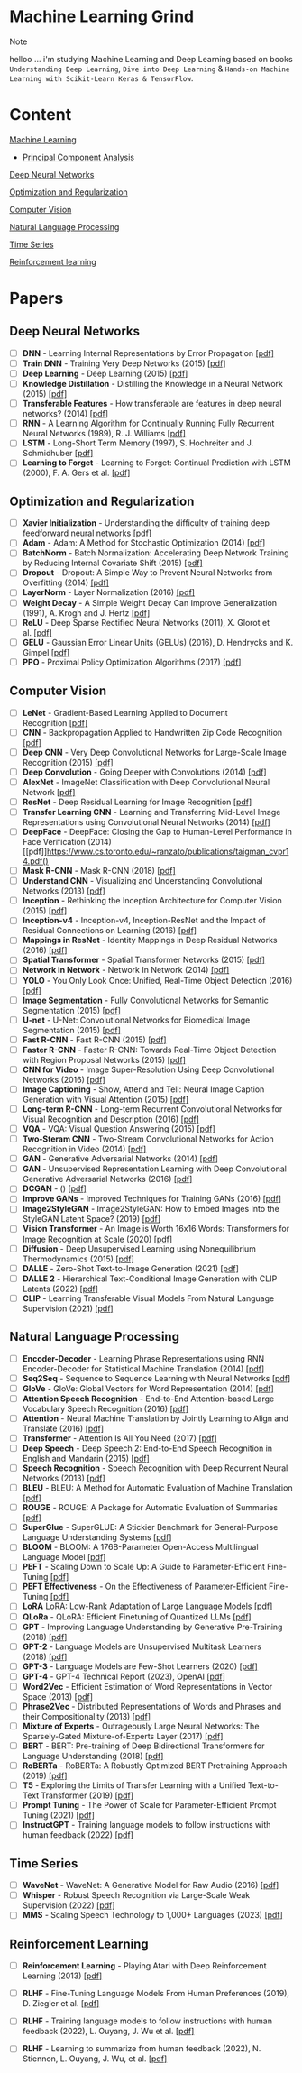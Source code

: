 
# Machine Learning Grind

> [!Note]
> helloo ...
> i'm studying Machine Learning and Deep Learning based on books `Understanding Deep Learning`, `Dive into Deep Learning` & `Hands-on Machine Learning with Scikit-Learn Keras & TensorFlow`.

# Content

[Machine Learning]()

- [Principal Component Analysis](01-machine-learning/06-dimensionality-reduction/01-pca)

[Deep Neural Networks](#deep-neural-networks)

[Optimization and Regularization](#optimization-and-regularization)

[Computer Vision](#computer-vision)

[Natural Language Processing](#natural-language-processing)

[Time Series](#time-series)

[Reinforcement learning](#reinforcement-learning)






<!-- ## Totalcount : (0/60) -->
<!-- ✅ -->
<!-- 
| Task           | Status     |
| -------------- | ---------- |
|                |            | -->

<!-- ## 01-machine-learning -->
<!-- ✅ -->
<!---->
<!-- | Task                        | Status     | -->
<!-- | --------------------------- | ---------- | -->
<!-- | 01-stats                    |            | -->
<!-- | 02-linear-regression        |            | -->
<!-- | 03-svm                      |            | -->
<!-- | 04-decision-tree            |            | -->
<!-- | 05-ensemble-learning        |            | -->
<!-- | 06-dimensionality-reduction |            | -->
<!-- | 07-unsupervised-learning    |            | -->
<!---->
<!-- ## 02-deep-neural-networks -->
<!-- ✅ -->
<!---->
<!-- | Task              | Status     | -->
<!-- | ----------------- | ---------- | -->
<!-- | 01-le-net         |            | -->
<!-- | 02-alex-net       |            | -->
<!-- | 03-google-le-net  |            | -->
<!-- | 04-vgg-net        |            | -->
<!-- | 05-res-net        |            | -->
<!-- | 06-xception       |            | -->
<!-- | 07-se-net         |            | -->
<!-- | 08-unet           |            | -->
<!---->
<!-- ## 03-optimization-and-regularization -->
<!-- ✅ -->
<!---->
<!-- | Task                       | Status     | -->
<!-- | -------------------------- | ---------- | -->
<!-- | 00-backpropagation         |            | -->
<!-- | 01-initializations         |            | -->
<!-- | 02-activations             |            | -->
<!-- | 03-losses                  |            | -->
<!-- | 04-optimizers              |            | -->
<!-- | 05-learning-rate-schedule  |            | -->
<!-- | 06-early-stopping          |            | -->
<!-- | 07-batch-norm              |            | -->
<!-- | 08-layer-norm              |            | -->
<!-- | 09-gradient-clipping       |            | -->
<!-- | 10-weights-decay           |            | -->
<!-- | 11-dropout                 |            | -->
<!---->
<!-- ## 04-cnn -->
<!-- ✅ -->
<!-- | Task                    | Status     | -->
<!-- | ----------------------- | ---------- | -->
<!-- | 01-convolutions-filters |            | -->
<!-- | 02-padding-and-stride   |            | -->
<!-- | 03-channels             |            | -->
<!-- | 04-pooling              |            | -->
<!---->
<!-- ## 05-rnn -->
<!-- ✅ -->
<!-- | Task                            | Status     | -->
<!-- | ------------------------------- | ---------- | -->
<!-- | 01-rnn                          |            | -->
<!-- | 02-backpropagation-through-time |            | -->
<!-- | 03-lstm                         |            | -->
<!-- | 04-gru                          |            | -->
<!-- | 05-deep-rnn                     |            | -->
<!-- | 06-bidirectional-rnn            |            | -->
<!-- | 07-machine-learning-translation |            | -->
<!-- | 08-encoder-decoder-architecture |            | -->
<!-- | 09-seq2seq                      |            | -->
<!-- | 10-beam-search                  |            | -->
<!---->
<!-- ## 06-transformers -->
<!-- ✅ -->
<!-- | Task                        | Status     | -->
<!-- | --------------------------- | ---------- | -->
<!-- | 01-attention                |            | -->
<!-- | 02-multihead-attention      |            | -->
<!-- | 03-positional-encoding      |            | -->
<!-- | 04-transformer-architecture |            | -->
<!-- | 05-transformer-for-vision   |            | -->
<!---->
<!---->
<!-- ## 07-gans -->
<!-- ✅ -->
<!---->
<!-- ## 08-reinforcement-learning -->
<!-- ✅ -->
<!---->
<!-- ## 09-hyperparameter-optimization -->
<!-- ✅ -->
<!---->
<!-- ## 10-recommender-systems -->
<!-- ✅ -->
<!---->
# Papers

<!-- Machine learning -->

## Deep Neural Networks

- [ ] **DNN** - Learning Internal Representations by Error Propagation [[pdf]](https://stanford.edu/~jlmcc/papers/PDP/Volume%201/Chap8_PDP86.pdf)
- [ ] **Train DNN** - Training Very Deep Networks (2015) [[pdf]](https://proceedings.neurips.cc/paper_files/paper/2015/file/215a71a12769b056c3c32e7299f1c5ed-Paper.pdf)
- [ ] **Deep Learning** - Deep Learning (2015) [[pdf]](https://www.cs.toronto.edu/~hinton/absps/NatureDeepReview.pdf)
- [ ] **Knowledge Distillation** - Distilling the Knowledge in a Neural Network (2015) [[pdf]](https://arxiv.org/pdf/1503.02531)
- [ ] **Transferable Features** - How transferable are features in deep neural networks? (2014) [[pdf]](https://proceedings.neurips.cc/paper_files/paper/2014/file/375c71349b295fbe2dcdca9206f20a06-Paper.pdf)
- [ ] **RNN** - A Learning Algorithm for Continually Running Fully Recurrent Neural Networks (1989), R. J. Williams [[pdf]](https://gwern.net/doc/ai/nn/rnn/1989-williams-2.pdf)
- [ ] **LSTM** - Long-Short Term Memory (1997), S. Hochreiter and J. Schmidhuber [[pdf]](https://www.bioinf.jku.at/publications/older/2604.pdf)
- [ ] **Learning to Forget** - Learning to Forget: Continual Prediction with LSTM (2000), F. A. Gers et al. [[pdf]](https://citeseerx.ist.psu.edu/document?repid=rep1&type=pdf&doi=e10f98b86797ebf6c8caea6f54cacbc5a50e8b34)

## Optimization and Regularization

- [ ] **Xavier Initialization** - Understanding the difficulty of training deep feedforward neural networks [[pdf]](https://proceedings.mlr.press/v9/glorot10a/glorot10a.pdf)
- [ ] **Adam** - Adam: A Method for Stochastic Optimization (2014) [[pdf]](https://arxiv.org/pdf/1412.6980)
- [ ] **BatchNorm** - Batch Normalization: Accelerating Deep Network Training by Reducing Internal Covariate Shift (2015) [[pdf]](https://arxiv.org/pdf/1502.03167)
- [ ] **Dropout** - Dropout: A Simple Way to Prevent Neural Networks from Overfitting (2014) [[pdf]](https://www.cs.toronto.edu/~rsalakhu/papers/srivastava14a.pdf)
- [ ] **LayerNorm** - Layer Normalization (2016) [[pdf]](https://arxiv.org/pdf/1607.06450v1)
- [ ] **Weight Decay** - A Simple Weight Decay Can Improve Generalization (1991), A. Krogh and J. Hertz [[pdf]](https://proceedings.neurips.cc/paper/1991/file/8eefcfdf5990e441f0fb6f3fad709e21-Paper.pdf)
- [ ] **ReLU** - Deep Sparse Rectified Neural Networks (2011), X. Glorot et al. [[pdf]](https://www.researchgate.net/publication/215616967_Deep_Sparse_Rectifier_Neural_Networks)
- [ ] **GELU** - Gaussian Error Linear Units (GELUs) (2016), D. Hendrycks and K. Gimpel [[pdf]](https://arxiv.org/pdf/1606.08415)
- [ ] **PPO** - Proximal Policy Optimization Algorithms (2017) [[pdf]](https://arxiv.org/pdf/1707.06347)

## Computer Vision

- [ ] **LeNet** - Gradient-Based Learning Applied to Document Recognition [[pdf]](http://vision.stanford.edu/cs598_spring07/papers/Lecun98.pdf)
- [ ] **CNN** - Backpropagation Applied to Handwritten Zip Code Recognition [[pdf]](http://yann.lecun.com/exdb/publis/pdf/lecun-89e.pdf)
- [ ] **Deep CNN** - Very Deep Convolutional Networks for Large-Scale Image Recognition (2015) [[pdf]](https://arxiv.org/pdf/1409.1556)
- [ ] **Deep Convolution** - Going Deeper with Convolutions (2014) [[pdf]](https://arxiv.org/pdf/1409.4842)
- [ ] **AlexNet** - ImageNet Classification with Deep Convolutional Neural Network [[pdf]](https://proceedings.neurips.cc/paper_files/paper/2012/file/c399862d3b9d6b76c8436e924a68c45b-Paper.pdf)
- [ ] **ResNet** - Deep Residual Learning for Image Recognition [[pdf]](https://arxiv.org/pdf/1512.03385)
- [ ] **Transfer Learning CNN** - Learning and Transferring Mid-Level Image Representations using Convolutional Neural Networks (2014) [[pdf]](https://www.cv-foundation.org/openaccess/content_cvpr_2014/papers/Oquab_Learning_and_Transferring_2014_CVPR_paper.pdf)
- [ ] **DeepFace** - DeepFace: Closing the Gap to Human-Level Performance in Face Verification (2014) [[pdf]]https://www.cs.toronto.edu/~ranzato/publications/taigman_cvpr14.pdf()
- [ ] **Mask R-CNN** - Mask R-CNN (2018) [[pdf]](https://arxiv.org/pdf/1703.06870)
- [ ] **Understand CNN** - Visualizing and Understanding Convolutional Networks (2013) [[pdf]](https://arxiv.org/pdf/1311.2901)
- [ ] **Inception** - Rethinking the Inception Architecture for Computer Vision (2015) [[pdf]](https://arxiv.org/pdf/1512.00567)
- [ ] **Inception-v4** - Inception-v4, Inception-ResNet and the Impact of Residual Connections on Learning (2016) [[pdf]](https://arxiv.org/pdf/1602.07261)
- [ ] **Mappings in ResNet** - Identity Mappings in Deep Residual Networks (2016) [[pdf]](https://arxiv.org/pdf/1603.05027v2)
- [ ] **Spatial Transformer** - Spatial Transformer Networks (2015) [[pdf]](https://arxiv.org/abs/1506.02025)
- [ ] **Network in Network** - Network In Network (2014) [[pdf]](https://arxiv.org/pdf/1312.4400)
- [ ] **YOLO** - You Only Look Once: Unified, Real-Time Object Detection (2016) [[pdf]](https://arxiv.org/pdf/1506.02640)
- [ ] **Image Segmentation** - Fully Convolutional Networks for Semantic Segmentation (2015) [[pdf]](https://arxiv.org/pdf/1411.4038)
- [ ] **U-net** - U-Net: Convolutional Networks for Biomedical Image Segmentation (2015) [[pdf]](https://arxiv.org/abs/1505.04597)
- [ ] **Fast R-CNN** - Fast R-CNN (2015) [[pdf]](https://arxiv.org/pdf/1504.08083)
- [ ] **Faster R-CNN** - Faster R-CNN: Towards Real-Time Object Detection with Region Proposal Networks (2015) [[pdf]](https://arxiv.org/pdf/1506.01497)
- [ ] **CNN for Video** - Image Super-Resolution Using Deep Convolutional Networks (2016) [[pdf]](https://arxiv.org/pdf/1501.00092)
- [ ] **Image Captioning** - Show, Attend and Tell: Neural Image Caption Generation with Visual Attention (2015) [[pdf]](https://arxiv.org/pdf/1502.03044)
- [ ] **Long-term R-CNN** - Long-term Recurrent Convolutional Networks for Visual Recognition and Description (2016) [[pdf]](https://arxiv.org/pdf/1411.4389)
- [ ] **VQA** - VQA: Visual Question Answering (2015) [[pdf]](https://arxiv.org/pdf/1505.00468)
- [ ] **Two-Steram CNN** - Two-Stream Convolutional Networks for Action Recognition in Video (2014) [[pdf]](https://arxiv.org/pdf/1406.2199)
- [ ] **GAN** - Generative Adversarial Networks (2014) [[pdf]](https://arxiv.org/pdf/1406.2661)
- [ ] **GAN** - Unsupervised Representation Learning with Deep Convolutional Generative Adversarial Networks (2016) [[pdf]](https://arxiv.org/pdf/1511.06434)
- [ ] **DCGAN** - () [[pdf]]()
- [ ] **Improve GANs** - Improved Techniques for Training GANs (2016) [[pdf]](https://proceedings.neurips.cc/paper_files/paper/2016/file/8a3363abe792db2d8761d6403605aeb7-Paper.pdf)
- [ ] **Image2StyleGAN** - Image2StyleGAN: How to Embed Images Into the StyleGAN Latent Space? (2019) [[pdf]](https://arxiv.org/pdf/1904.03189)
- [ ] **Vision Transformer** - An Image is Worth 16x16 Words: Transformers for Image Recognition at Scale (2020) [[pdf]](https://arxiv.org/pdf/2010.11929)
- [ ] **Diffusion** - Deep Unsupervised Learning using Nonequilibrium Thermodynamics (2015) [[pdf]](https://arxiv.org/pdf/1503.03585)
- [ ] **DALLE** - Zero-Shot Text-to-Image Generation (2021) [[pdf]](https://arxiv.org/pdf/2102.12092)
- [ ] **DALLE 2** - Hierarchical Text-Conditional Image Generation with CLIP Latents (2022) [[pdf]](https://arxiv.org/pdf/2204.06125)
- [ ] **CLIP** - Learning Transferable Visual Models From Natural Language Supervision (2021) [[pdf]](https://arxiv.org/pdf/2103.00020)

## Natural Language Processing

- [ ] **Encoder-Decoder** - Learning Phrase Representations using RNN Encoder-Decoder for Statistical Machine Translation (2014) [[pdf]](https://arxiv.org/pdf/1406.1078)
- [ ] **Seq2Seq** - Sequence to Sequence Learning with Neural Networks [[pdf]](https://arxiv.org/pdf/1409.3215)
- [ ] **GloVe** - GloVe: Global Vectors for Word Representation (2014) [[pdf]](https://nlp.stanford.edu/pubs/glove.pdf)
- [ ] **Attention Speech Recognition** - End-to-End Attention-based Large Vocabulary Speech Recognition (2016) [[pdf]](https://arxiv.org/pdf/1508.04395)
- [ ] **Attention** - Neural Machine Translation by Jointly Learning to Align and Translate (2016) [[pdf]](https://arxiv.org/pdf/1409.0473)
- [ ] **Transformer** - Attention Is All You Need (2017) [[pdf]](https://arxiv.org/pdf/1706.03762)
- [ ] **Deep Speech** - Deep Speech 2: End-to-End Speech Recognition in English and Mandarin (2015) [[pdf]](https://arxiv.org/pdf/1512.02595)
- [ ] **Speech Recognition** - Speech Recognition with Deep Recurrent Neural Networks (2013) [[pdf]](https://arxiv.org/pdf/1303.5778)
- [ ] **BLEU** - BLEU: A Method for Automatic Evaluation of Machine Translation [[pdf]](https://aclanthology.org/P02-1040.pdf)
- [ ] **ROUGE** - ROUGE: A Package for Automatic Evaluation of Summaries [[pdf]](https://aclanthology.org/W04-1013.pdf)
- [ ] **SuperGlue** - SuperGLUE: A Stickier Benchmark for General-Purpose Language Understanding Systems [[pdf]](https://w4ngatang.github.io/static/papers/superglue.pdf)
- [ ] **BLOOM** - BLOOM: A 176B-Parameter Open-Access Multilingual Language Model [[pdf]](https://arxiv.org/pdf/2211.05100)
- [ ] **PEFT** - Scaling Down to Scale Up: A Guide to Parameter-Efficient Fine-Tuning [[pdf]](https://arxiv.org/pdf/2303.15647)
- [ ] **PEFT Effectiveness** - On the Effectiveness of Parameter-Efficient Fine-Tuning [[pdf]](https://arxiv.org/pdf/2211.15583)
- [ ] **LoRA** LoRA: Low-Rank Adaptation of Large Language Models [[pdf]](https://arxiv.org/pdf/2106.09685)
- [ ] **QLoRa** - QLoRA: Efficient Finetuning of Quantized LLMs [[pdf]](https://arxiv.org/pdf/2305.14314)
- [ ] **GPT** - Improving Language Understanding by Generative Pre-Training (2018) [[pdf]](https://cdn.openai.com/research-covers/language-unsupervised/language_understanding_paper.pdf)
- [ ] **GPT-2** - Language Models are Unsupervised Multitask Learners (2018) [[pdf]](https://d4mucfpksywv.cloudfront.net/better-language-models/language_models_are_unsupervised_multitask_learners.pdf)
- [ ] **GPT-3** - Language Models are Few-Shot Learners (2020) [[pdf]](https://arxiv.org/pdf/2005.14165)
- [ ] **GPT-4** - GPT-4 Technical Report (2023), OpenAI [[pdf]](https://arxiv.org/pdf/2303.08774)
- [ ] **Word2Vec** - Efficient Estimation of Word Representations in Vector Space (2013) [[pdf]](https://arxiv.org/pdf/1301.3781)
- [ ] **Phrase2Vec** - Distributed Representations of Words and Phrases and their Compositionality (2013) [[pdf]](https://arxiv.org/pdf/1310.4546)
- [ ] **Mixture of Experts** - Outrageously Large Neural Networks: The Sparsely-Gated Mixture-of-Experts Layer (2017) [[pdf]](https://arxiv.org/pdf/1701.06538)
- [ ] **BERT** - BERT: Pre-training of Deep Bidirectional Transformers for Language Understanding (2018) [[pdf]](https://arxiv.org/pdf/1810.04805)
- [ ] **RoBERTa** - RoBERTa: A Robustly Optimized BERT Pretraining Approach (2019) [[pdf]](https://arxiv.org/pdf/1907.11692)
- [ ] **T5** - Exploring the Limits of Transfer Learning with a Unified Text-to-Text Transformer (2019) [[pdf]](https://arxiv.org/pdf/1910.10683)
- [ ] **Prompt Tuning** - The Power of Scale for Parameter-Efficient Prompt Tuning (2021) [[pdf]](https://arxiv.org/pdf/2104.08691)
- [ ] **InstructGPT** - Training language models to follow instructions with human feedback (2022) [[pdf]](https://arxiv.org/pdf/2203.02155)

## Time Series

- [ ] **WaveNet** - WaveNet: A Generative Model for Raw Audio (2016) [[pdf]](https://arxiv.org/pdf/1609.03499)
- [ ] **Whisper** - Robust Speech Recognition via Large-Scale Weak Supervision (2022) [[pdf]](https://arxiv.org/pdf/2212.04356)
- [ ] **MMS** - Scaling Speech Technology to 1,000+ Languages (2023) [[pdf]](https://arxiv.org/pdf/2305.13516)

## Reinforcement Learning

- [ ] **Reinforcement Learning** - Playing Atari with Deep Reinforcement Learning (2013) [[pdf]](https://arxiv.org/pdf/1312.5602)
- [ ] **RLHF** - Fine-Tuning Language Models From Human Preferences (2019), D. Ziegler et al. [[pdf]](https://arxiv.org/pdf/1909.08593)
- [ ] **RLHF** - Training language models to follow instructions with human feedback (2022), L. Ouyang, J. Wu et al. [[pdf]](https://arxiv.org/pdf/2203.02155)
- [ ] **RLHF** - Learning to summarize from human feedback (2022), N. Stiennon, L. Ouyang, J. Wu, et al. [[pdf]](https://arxiv.org/pdf/2009.01325)



<!-- - [ ] **** -  () [[pdf]]() -->
<!-- - [ ] **** -  () [[pdf]]() -->

